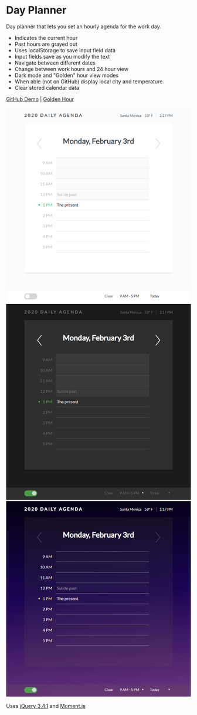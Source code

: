 # Day Planner
Day planner that lets you set an hourly agenda for the work day.

* Indicates the current hour
* Past hours are grayed out
* Uses localStorage to save input field data
* Input fields save as you modify the text
* Navigate between different dates
* Change between work hours and 24 hour view
* Dark mode and "Golden" hour view modes
* When able (not on GitHub) display local city and temperature
* Clear stored calendar data

[GitHub Demo](https://yankidank.github.io/daily-agenda/) | [Golden Hour](https://yankidank.github.io/daily-agenda/?mode=golden)

![Screenshot](./assets/img/screenshot.png)
![Dark Mode](./assets/img/screenshot_dark.png)
![Golden Mode](./assets/img/screenshot_golden_set.png)

Uses [jQuery 3.4.1](https://code.jquery.com/) and [Moment.js](http://momentjs.com/)
